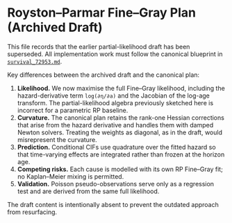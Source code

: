 # Royston–Parmar Fine–Gray Plan (Archived Draft)

This file records that the earlier partial-likelihood draft has been superseded. All implementation work must follow the canonical blueprint in [`survival_72953.md`](./survival_72953.md).

Key differences between the archived draft and the canonical plan:

1. **Likelihood.** We now maximise the full Fine–Gray likelihood, including the hazard-derivative term `log(∂η/∂a)` and the Jacobian of the log-age transform. The partial-likelihood algebra previously sketched here is incorrect for a parametric RP baseline.
2. **Curvature.** The canonical plan retains the rank-one Hessian corrections that arise from the hazard derivative and handles them with damped Newton solvers. Treating the weights as diagonal, as in the draft, would misrepresent the curvature.
3. **Prediction.** Conditional CIFs use quadrature over the fitted hazard so that time-varying effects are integrated rather than frozen at the horizon age.
4. **Competing risks.** Each cause is modelled with its own RP Fine–Gray fit; no Kaplan–Meier mixing is permitted.
5. **Validation.** Poisson pseudo-observations serve only as a regression test and are derived from the same full likelihood.

The draft content is intentionally absent to prevent the outdated approach from resurfacing.
